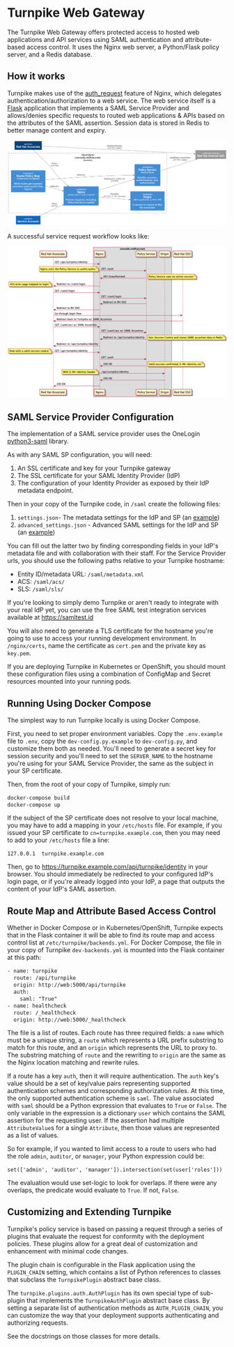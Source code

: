 Turnpike Web Gateway
====================

The Turnpike Web Gateway offers protected access to hosted web applications and API services using SAML authentication
and attribute-based access control. It uses the Nginx web server, a Python/Flask policy server, and a Redis database.

How it works
------------

Turnpike makes use of the [auth_request][auth_request] feature of Nginx, which delegates authentication/authorization
to a web service. The web service itself is a [Flask][flask] application that implements a SAML Service Provider and
allows/denies specific requests to routed web applications & APIs based on the attributes of the SAML assertion. Session
data is stored in Redis to better manage content and expiry.

![Turnpike Architecture](turnpike-architecture.png)

A successful service request workflow looks like:

![Turnpike Userflow](turnpike-userflow.png)

SAML Service Provider Configuration
-----------------------------------

The implementation of a SAML service provider uses the OneLogin [python3-saml][python3-saml] library.

As with any SAML SP configuration, you will need:

1. An SSL certificate and key for your Turnpike gateway
2. The SSL certificate for your SAML Identity Provider (IdP)
3. The configuration of your Identity Provider as exposed by their IdP metadata endpoint.

Then in your copy of the Turnpike code, in `/saml` create the following files:

1. `settings.json`- The metadata settings for the IdP and SP (an [example][settings-example])
2. `advanced_settings.json` - Advanced SAML settings for the IdP and SP (an [example][adv-settings-example])

You can fill out the latter two by finding corresponding fields in your IdP's metadata file and with collaboration with
their staff. For the Service Provider urls, you should use the following paths relative to your Turnpike hostname:

* Entity ID/metadata URL: `/saml/metadata.xml`
* ACS: `/saml/acs/`
* SLS: `/saml/sls/`

If you're looking to simply demo Turnpike or aren't ready to integrate with your real IdP yet, you can use the free
SAML test integration services available at https://samltest.id

You will also need to generate a TLS certificate for the hostname you're going to use to access your running development
environment. In `/nginx/certs`, name the certificate as `cert.pem` and the private key as `key.pem`.

If you are deploying Turnpike in Kubernetes or OpenShift, you should mount these configuration files using a
combination of ConfigMap and Secret resources mounted into your running pods.

Running Using Docker Compose
----------------------------

The simplest way to run Turnpike locally is using Docker Compose.

First, you need to set proper environment variables. Copy the `.env.example` file to `.env`, copy the
`dev-config.py.example` to `dev-config.py`,  and customize them both as needed. You'll
need to generate a secret key for session security and you'll need to set the `SERVER_NAME` to the hostname you're
using for your SAML Service Provider, the same as the subject in your SP certificate.

Then, from the root of your copy of Turnpike, simply run:

    docker-compose build
    docker-compose up

If the subject of the SP certificate does not resolve to your local machine, you may have to add a mapping in your
`/etc/hosts` file. For example, if you issued your SP certificate to `cn=turnpike.example.com`, then you may need to add
to your `/etc/hosts` file a line:

    127.0.0.1  turnpike.example.com

Then, go to https://turnpike.example.com/api/turnpike/identity in your browser. You should immediately be redirected to
your configured IdP's login page, or if you're already logged into your IdP, a page that outputs the content of your
IdP's SAML assertion.

Route Map and Attribute Based Access Control
--------------------------------------------

Whether in Docker Compose or in Kubernetes/OpenShift, Turnpike expects that in the Flask container it will be able to
find its route map and access control list at `/etc/turnpike/backends.yml`. For Docker Compose, the file in your copy
of Turnpike `dev-backends.yml` is mounted into the Flask container at this path:

    - name: turnpike
      route: /api/turnpike
      origin: http://web:5000/api/turnpike
      auth:
        saml: "True"
    - name: healthcheck
      route: /_healthcheck
      origin: http://web:5000/_healthcheck

The file is a list of routes. Each route has three required fields: a `name` which must be a unique string, a `route`
which represents a URL prefix substring to match for this route, and an `origin` which represents the URL to proxy to.
The substring matching of `route` and the rewriting to `origin` are the same as the Nginx location matching and rewrite
rules.

If a route has a key `auth`, then it will require authentication. The `auth` key's value should be a set of key/value
pairs representing supported authentication schemes and corresponding authorization rules. At this time, the only
supported authentication scheme is `saml`. The value associated with `saml` should be a Python expression that evaluates
to `True` or `False`. The only variable in the expression is a dictionary `user` which contains the SAML assertion for
the requesting user. If the assertion had multiple `AttributeValue`s for a single `Attribute`, then those values are
represented as a list of values.

So for example, if you wanted to limit access to a route to users who had the role `admin`, `auditor`, or `manager`,
your Python expression could be:

    set(['admin', 'auditor', 'manager']).intersection(set(user['roles']))

The evaluation would use set-logic to look for overlaps. If there were any overlaps, the predicate would evaluate to
`True`. If not, `False`.

Customizing and Extending Turnpike
----------------------------------

Turnpike's policy service is based on passing a request through a series of plugins that
evaluate the request for conformity with the deployment policies. These plugins allow
for a great deal of customization and enhancement with minimal code changes.

The plugin chain is configurable in the Flask application using the `PLUGIN_CHAIN`
setting, which contains a list of Python references to classes that subclass the
`TurnpikePlugin` abstract base class.

The `turnpike.plugins.auth.AuthPlugin` has its own special type of sub-plugin that
implements the `TurnpikeAuthPlugin` abstract base class. By setting a separate list of
authentication methods as `AUTH_PLUGIN_CHAIN`, you can customize the way that your
deployment supports authenticating and authorizing requests.

See the docstrings on those classes for more details.

[auth_request]: https://docs.nginx.com/nginx/admin-guide/security-controls/configuring-subrequest-authentication/
[flask]: https://flask.palletsprojects.com/en/1.1.x/
[python3-saml]: https://github.com/onelogin/python3-saml
[settings-example]: https://github.com/onelogin/python3-saml/blob/master/demo-flask/saml/settings.json
[adv-settings-example]: https://github.com/onelogin/python3-saml/blob/master/demo-flask/saml/advanced_settings.json
